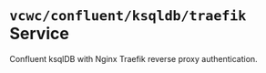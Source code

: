 # `vcwc/confluent/ksqldb/traefik` Service

Confluent ksqlDB with Nginx Traefik reverse proxy authentication.
